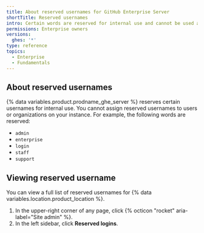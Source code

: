 ```yaml
---
title: About reserved usernames for GitHub Enterprise Server
shortTitle: Reserved usernames
intro: Certain words are reserved for internal use and cannot be used as usernames.
permissions: Enterprise owners
versions:
  ghes: '*'
type: reference
topics:
  - Enterprise
  - Fundamentals
---
```


## About reserved usernames

{% data variables.product.prodname_ghe_server %} reserves certain usernames for internal use. You cannot assign reserved usernames to users or organizations on your instance. For example, the following words are reserved:

* `admin`
* `enterprise`
* `login`
* `staff`
* `support`

## Viewing reserved username

You can view a full list of reserved usernames for {% data variables.location.product_location %}.

1. In the upper-right corner of any page, click {% octicon "rocket" aria-label="Site admin" %}.
1. In the left sidebar, click **Reserved logins**.
